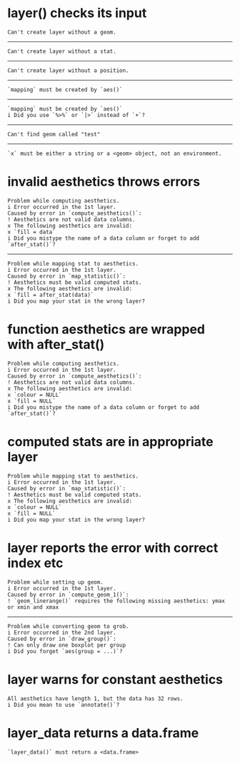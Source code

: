 # layer() checks its input

    Can't create layer without a geom.

---

    Can't create layer without a stat.

---

    Can't create layer without a position.

---

    `mapping` must be created by `aes()`

---

    `mapping` must be created by `aes()`
    i Did you use `%>%` or `|>` instead of `+`?

---

    Can't find geom called "test"

---

    `x` must be either a string or a <geom> object, not an environment.

# invalid aesthetics throws errors

    Problem while computing aesthetics.
    i Error occurred in the 1st layer.
    Caused by error in `compute_aesthetics()`:
    ! Aesthetics are not valid data columns.
    x The following aesthetics are invalid:
    x `fill = data`
    i Did you mistype the name of a data column or forget to add `after_stat()`?

---

    Problem while mapping stat to aesthetics.
    i Error occurred in the 1st layer.
    Caused by error in `map_statistic()`:
    ! Aesthetics must be valid computed stats.
    x The following aesthetics are invalid:
    x `fill = after_stat(data)`
    i Did you map your stat in the wrong layer?

# function aesthetics are wrapped with after_stat()

    Problem while computing aesthetics.
    i Error occurred in the 1st layer.
    Caused by error in `compute_aesthetics()`:
    ! Aesthetics are not valid data columns.
    x The following aesthetics are invalid:
    x `colour = NULL`
    x `fill = NULL`
    i Did you mistype the name of a data column or forget to add `after_stat()`?

# computed stats are in appropriate layer

    Problem while mapping stat to aesthetics.
    i Error occurred in the 1st layer.
    Caused by error in `map_statistic()`:
    ! Aesthetics must be valid computed stats.
    x The following aesthetics are invalid:
    x `colour = NULL`
    x `fill = NULL`
    i Did you map your stat in the wrong layer?

# layer reports the error with correct index etc

    Problem while setting up geom.
    i Error occurred in the 1st layer.
    Caused by error in `compute_geom_1()`:
    ! `geom_linerange()` requires the following missing aesthetics: ymax or xmin and xmax

---

    Problem while converting geom to grob.
    i Error occurred in the 2nd layer.
    Caused by error in `draw_group()`:
    ! Can only draw one boxplot per group
    i Did you forget `aes(group = ...)`?

# layer warns for constant aesthetics

    All aesthetics have length 1, but the data has 32 rows.
    i Did you mean to use `annotate()`?

# layer_data returns a data.frame

    `layer_data()` must return a <data.frame>

